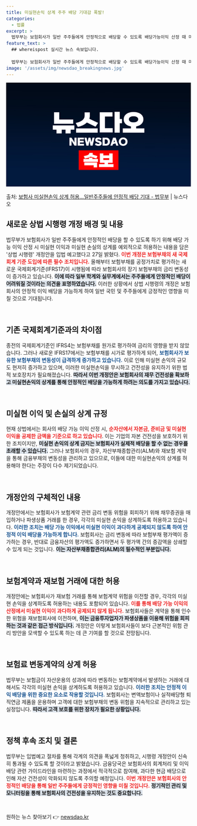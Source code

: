 ```yaml
---
title: 미실현손익 상계 주주 배당 기대감 폭발!
categories:
  - 법률
excerpt: >
  법무부는 보험회사가 일반 주주들에게 안정적으로 배당할 수 있도록 배당가능이익 산정 때 미실현이익과 미실현손실…
feature_text: >
  ## whereispost 실시간 뉴스 속보입니다.

  법무부는 보험회사가 일반 주주들에게 안정적으로 배당할 수 있도록 배당가능이익 산정 때 미실현이익과 미실현손실…
image: '/assets/img/newsdao_breakingnews.jpg'
---
```


![뉴스다오 속보](/assets/img/newsdao_breakingnews.jpg)

<p>출처: <a href="https://newsdao.kr/2330" rel="dofollow">보험사 미실현손익 상계 허용…일반주주들에 안정적 배당 기대 - 법무부</a> | 뉴스다오</p>

<h2 data-ke-size="size26">새로운 상법 시행령 개정 배경 및 내용</h2>

<p data-ke-size="size16">법무부가 보험회사가 일반 주주들에게 안정적인 배당을 할 수 있도록 하기 위해 배당 가능 이익 산정 시 미실현 이익과 미실현 손실의 상계를 예외적으로 허용하는 내용을 담은 '상법 시행령' 개정안을 입법 예고했다고 27일 밝혔다. <b><span style="color: #ee2323;">이번 개정은 보험부채의 새 국제회계 기준 도입에 따른 필수 조치입니다.</span></b> 올해부터 보험부채를 공정가치로 평가하는 새로운 국제회계기준(IFRS17)이 시행됨에 따라 보험회사의 장기 보험부채의 금리 변동성이 증가하고 있습니다. <b><span style="background-color: #21538527;">이에 따라 일부 학계와 실무계에서는 주주들에게 안정적인 배당이 어려워질 것이라는 의견을 표명하였습니다.</span></b> 이러한 상황에서 상법 시행령의 개정은 보험회사의 안정적 이익 배당을 가능하게 하여 일반 국민 및 주주들에게 긍정적인 영향을 미칠 것으로 기대됩니다.</p>

<p data-ke-size="size16">&nbsp;</p>

<h2 data-ke-size="size26">기존 국제회계기준과의 차이점</h2>

<p data-ke-size="size16">종전의 국제회계기준인 IFRS4는 보험부채를 원가로 평가하여 금리의 영향을 받지 않았습니다. 그러나 새로운 IFRS17에서는 보험부채를 시가로 평가하게 되어, <b><span style="color: #1a5490;">보험회사가 보유한 보험부채의 변동성이 급격하게 증가하고 있습니다.</span></b> 이로 인해 미실현 손익의 규모도 현저히 증가하고 있으며, 이러한 미실현손익을 무시하고 건전성을 유지하기 위한 법적 보호장치가 필요해졌습니다. <b><span style="background-color: #21538527;">따라서 이번 개정안은 보험회사의 재무 건전성을 확보하고 미실현손익의 상계를 통해 안정적인 배당을 가능하게 하려는 의도를 가지고 있습니다.</span></b></p>

<p data-ke-size="size16">&nbsp;</p>

<h2 data-ke-size="size26">미실현 이익 및 손실의 상계 규정</h2>

<p data-ke-size="size16">현재 상법에서는 회사의 배당 가능 이익 산정 시, <b><span style="color: #ee2323;">순자산에서 자본금, 준비금 및 미실현 이익을 공제한 금액을 기준으로 하고 있습니다</span></b>. 이는 기업의 자본 건전성을 보호하기 위한 조치이지만, <b><span style="background-color: #21538527;">미실현 손익의 상계 금지는 보험회사가 실제적 배당을 할 수 없는 경우를 초래할 수 있습니다.</span></b> 그러나 보험회사의 경우, 자산부채종합관리(ALM)와 재보험 계약을 통해 금융부채의 변동성을 관리하고 있으므로, 이들에 대한 미실현손익의 상계를 허용해야 한다는 주장이 다수 제기되었습니다.</p>

<p data-ke-size="size16">&nbsp;</p>

<h2 data-ke-size="size26">개정안의 구체적인 내용</h2>

<p data-ke-size="size16">개정안에서는 보험회사가 보험계약 관련 금리 변동 위험을 회피하기 위해 채무증권을 매입하거나 파생상품 거래를 한 경우, 각각의 미실현 손익을 상계하도록 허용하고 있습니다. <b><span style="color: #1a5490;">이러한 조치는 배당 가능 이익에서 미실현 이익이 과다하게 공제되지 않도록 하여 안정적 이익 배당을 가능하게 합니다.</span></b> 보험회사는 금리 변동에 따라 보험부채 평가액이 증가하는 경우, 반대로 금융자산의 평가액도 증가하면서 두 평가액 간의 증감액을 상쇄할 수 있게 되는 것입니다. <b><span style="background-color: #21538527;">이는 자산부채종합관리(ALM)의 필수적인 부분입니다.</span></b></p>

<p data-ke-size="size16">&nbsp;</p>

<h2 data-ke-size="size26">보험계약과 재보험 거래에 대한 허용</h2>

<p data-ke-size="size16">개정안에는 보험회사가 재보험 거래를 통해 보험계약 위험을 이전할 경우, 각각의 미실현 손익을 상계하도록 허용하는 내용도 포함되어 있습니다. <b><span style="color: #ee2323;">이를 통해 배당 가능 이익의 산정에서 미실현 이익이 과다하게 공제되지 않게 됩니다.</span></b> 보험회사들은 계약을 통해 인수한 위험을 재보험회사에 이전하며, <b><span style="background-color: #21538527;">이는 금융투자업자가 파생상품을 이용해 위험을 회피하는 것과 같은 접근 방식입니다.</span></b> 개정안은 이렇게 보험회사들이 보다 근본적인 위험 관리 방안을 모색할 수 있도록 하는 데 큰 기여를 할 것으로 전망됩니다.</p>

<p data-ke-size="size16">&nbsp;</p>

<h2 data-ke-size="size26">보험료 변동계약의 상계 허용</h2>

<p data-ke-size="size16">법무부는 보험금이 자산운용의 성과에 따라 변동하는 보험계약에서 발생하는 거래에 대해서도 각각의 미실현 손익을 상계하도록 허용하고 있습니다. <b><span style="color: #1a5490;">이러한 조치는 안정적 이익 배당을 위한 중요한 요소로 작용할 것입니다.</span></b> 보험회사는 변액보험이나 실적배당형 퇴직연금 제품을 운용하며 고객에 대한 보험부채의 변동 위험을 지속적으로 관리하고 있는 실정입니다. <b><span style="background-color: #21538527;">따라서 고객 보호를 위한 장치가 필요한 상황입니다.</span></b></p>

<p data-ke-size="size16">&nbsp;</p>

<h2 data-ke-size="size26">정책 후속 조치 및 결론</h2>

<p data-ke-size="size16">법무부는 입법예고 절차를 통해 각계의 의견을 폭넓게 청취하고, 시행령 개정안이 신속히 통과될 수 있도록 할 것이라고 밝혔습니다. 금융당국은 보험회사의 회계처리 및 이익배당 관련 가이드라인을 마련하는 과정에서 적극적으로 참여해, 과다한 현금 배당으로 인해 자산 건전성이 악화되지 않도록 주의할 예정입니다. <b><span style="color: #ee2323;">이번 개정안은 보험회사의 안정적인 배당을 통해 일반 주주들에게 긍정적인 영향을 미칠 것입니다.</span></b> <b><span style="background-color: #21538527;">정기적인 관리 및 모니터링을 통해 보험회사의 건전성을 유지하는 것도 중요합니다.</span></b></p>

<p data-ke-size="size16">&nbsp;</p> 

원하는 뉴스 찾아보기 👉 <a href="https://newsdao.kr" rel="dofollow">newsdao.kr</a>


